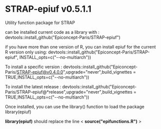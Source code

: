 # STRAP-epiuf v0.5.1.1
Utility function package  for STRAP  
  
can be installed current code as a library with :
devtools::install_github("Epiconcept-Paris/STRAP-epiuf")

if you have more than one version of R, you can install epiuf for the current R version only using:
devtools::install_github("Epiconcept-Paris/STRAP-epiuf", INSTALL_opts=c("--no-multiarch"))

To install a specific version : 
devtools::install_github("Epiconcept-Paris/STRAP-epiuf@v0.4.0.0",upgrade="never",build_vignettes = TRUE,INSTALL_opts=c("--no-multiarch"))

To install the latest release : 
devtools::install_github("Epiconcept-Paris/STRAP-epiuf@*release",upgrade="never",build_vignettes = TRUE,INSTALL_opts=c("--no-multiarch"))

Once installed, you can use the library() function to load the package
library(epiuf)

**library(epiuf)** should replace the line  <  **source("epifunctions.R")**  >

